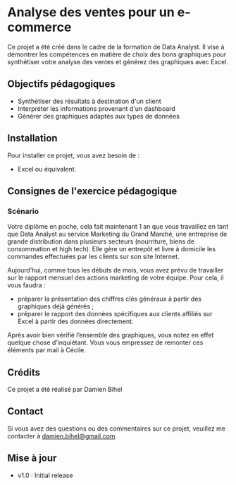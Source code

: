 # Analyse des ventes pour un e-commerce
 
Ce projet a été créé dans le cadre de la formation de Data Analyst. Il vise à démontrer les compétences en matière de choix des bons graphiques pour synthétiser votre analyse des ventes et générez des graphiques avec Excel.

## Objectifs pédagogiques

- Synthétiser des résultats à destination d'un client
- Interpréter les informations provenant d'un dashboard
- Générer des graphiques adaptés aux types de données


## Installation

Pour installer ce projet, vous avez besoin de :
- Excel ou équivalent. 

## Consignes de l'exercice pédagogique
### Scénario
Votre diplôme en poche, cela fait maintenant 1 an que vous travaillez en tant que Data Analyst au service Marketing du Grand Marché, une entreprise de grande distribution dans plusieurs secteurs (nourriture, biens de consommation et high tech). Elle gère un entrepôt et livre à domicile les commandes effectuées par les clients sur son site Internet.

Aujourd’hui, comme tous les débuts de mois, vous avez prévu de travailler sur le rapport mensuel des actions marketing de votre équipe. Pour cela, il vous faudra : 

- préparer la présentation des chiffres clés généraux à partir des graphiques déjà générés ;
- préparer le rapport des données spécifiques aux clients affiliés sur Excel à partir des données directement.

Après avoir bien vérifié l’ensemble des graphiques, vous notez en effet quelque chose d’inquiétant. Vous vous empressez de remonter ces éléments par mail à Cécile.

## Crédits

Ce projet a été réalisé par Damien Bihel

## Contact

Si vous avez des questions ou des commentaires sur ce projet, veuillez me contacter à damien.bihel@gmail.com

## Mise à jour

- v1.0 : Initial release